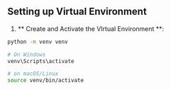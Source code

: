 ## Setting up Virtual Environment

1. ** Create and Activate the VIrtual Environment **:
```sh
python -m venv venv

# On Windows
venv\Scripts\activate

# on macOS/Linux
source venv/bin/activate
